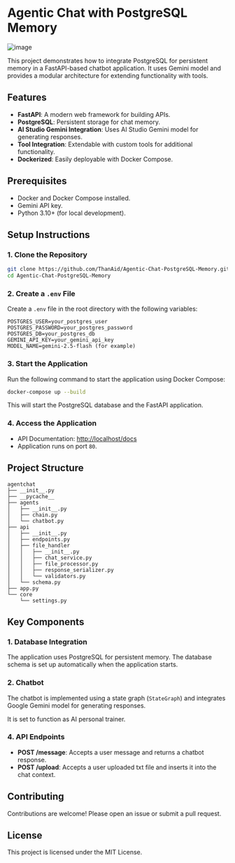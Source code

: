 # Agentic Chat with PostgreSQL Memory

![image](https://github.com/user-attachments/assets/6fdb0107-72ed-45ab-bebd-b37e8bc11f01)

This project demonstrates how to integrate PostgreSQL for persistent memory in a FastAPI-based chatbot application. It uses Gemini model and provides a modular architecture for extending functionality with tools.

## Features

- **FastAPI**: A modern web framework for building APIs.
- **PostgreSQL**: Persistent storage for chat memory.
- **AI Studio Gemini Integration**: Uses AI Studio Gemini model for generating responses.
- **Tool Integration**: Extendable with custom tools for additional functionality.
- **Dockerized**: Easily deployable with Docker Compose.

## Prerequisites

- Docker and Docker Compose installed.
- Gemini API key.
- Python 3.10+ (for local development).

## Setup Instructions

### 1. Clone the Repository

```bash
git clone https://github.com/ThanAid/Agentic-Chat-PostgreSQL-Memory.git
cd Agentic-Chat-PostgreSQL-Memory
```

### 2. Create a `.env` File

Create a `.env` file in the root directory with the following variables:

```env
POSTGRES_USER=your_postgres_user
POSTGRES_PASSWORD=your_postgres_password
POSTGRES_DB=your_postgres_db
GEMINI_API_KEY=your_gemini_api_key
MODEL_NAME=gemini-2.5-flash (for example)
```

### 3. Start the Application

Run the following command to start the application using Docker Compose:

```bash
docker-compose up --build
```

This will start the PostgreSQL database and the FastAPI application.

### 4. Access the Application

- API Documentation: [http://localhost/docs](http://localhost/docs)
- Application runs on port `80`.

## Project Structure

```
agentchat
├── __init__.py
├── __pycache__
├── agents
│   ├── __init__.py
│   ├── chain.py
│   └── chatbot.py
├── api
│   ├── __init__.py
│   ├── endpoints.py
│   ├── file_handler
│   │   ├── __init__.py
│   │   ├── chat_service.py
│   │   ├── file_processor.py
│   │   ├── response_serializer.py
│   │   └── validators.py
│   └── schema.py
├── app.py
└── core
    └── settings.py
```

## Key Components

### 1. **Database Integration**

The application uses PostgreSQL for persistent memory. The database schema is set up automatically when the application starts.

### 2. **Chatbot**

The chatbot is implemented using a state graph (`StateGraph`) and integrates Google Gemini model for generating responses.

It is set to function as AI personal trainer.

### 4. **API Endpoints**

- **POST /message**: Accepts a user message and returns a chatbot response.
- **POST /upload**: Accepts a user uploaded txt file and inserts it into the chat context.


## Contributing

Contributions are welcome! Please open an issue or submit a pull request.

## License

This project is licensed under the MIT License.

